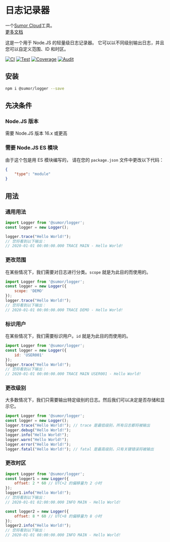 # 日志记录器

一个[Sumor Cloud](https://sumor.cloud)工具。  
[更多文档](https://sumor.cloud/logger)

这是一个用于 Node.JS 的轻量级日志记录器。
它可以以不同级别输出日志，并且您可以自定义范围、ID 和时区。

[![CI](https://github.com/sumor-cloud/logger/actions/workflows/ci.yml/badge.svg)](https://github.com/sumor-cloud/logger/actions/workflows/ci.yml)
[![Test](https://github.com/sumor-cloud/logger/actions/workflows/ut.yml/badge.svg)](https://github.com/sumor-cloud/logger/actions/workflows/ut.yml)
[![Coverage](https://github.com/sumor-cloud/logger/actions/workflows/coverage.yml/badge.svg)](https://github.com/sumor-cloud/logger/actions/workflows/coverage.yml)
[![Audit](https://github.com/sumor-cloud/logger/actions/workflows/audit.yml/badge.svg)](https://github.com/sumor-cloud/logger/actions/workflows/audit.yml)

## 安装
```bash
npm i @sumor/logger --save
```

## 先决条件

### Node.JS 版本
需要 Node.JS 版本 16.x 或更高

### 需要 Node.JS ES 模块
由于这个包是用 ES 模块编写的，
请在您的 ```package.json``` 文件中更改以下代码：
```json
{
    "type": "module"
}
```

## 用法

### 通用用法

```js
import Logger from '@sumor/logger';
const logger = new Logger();

logger.trace("Hello World!");
// 您将看到以下输出：
// 2020-01-01 00:00:00.000 TRACE MAIN - Hello World!
```

### 更改范围
在某些情况下，我们需要对日志进行分类。`scope` 就是为此目的而使用的。
```js
import Logger from '@sumor/logger';
const logger = new Logger({
    scope: 'DEMO'
});
logger.trace("Hello World!");
// 您将看到以下输出：
// 2020-01-01 00:00:00.000 TRACE DEMO - Hello World!
```

### 标识用户
在某些情况下，我们需要标识用户。`id` 就是为此目的而使用的。
```js
import Logger from '@sumor/logger';
const logger = new Logger({
    id: 'USER001'
});
logger.trace("Hello World!");
// 您将看到以下输出：
// 2020-01-01 00:00:00.000 TRACE MAIN USER001 - Hello World!
```

### 更改级别
大多数情况下，我们只需要输出特定级别的日志。然后我们可以决定是否存储和显示它。
```js
import Logger from '@sumor/logger';
const logger = new Logger();
logger.trace("Hello World!"); // trace 是最低级别，所有日志都将被输出
logger.debug("Hello World!");
logger.info("Hello World!");
logger.warn("Hello World!");
logger.error("Hello World!");
logger.fatal("Hello World!"); // fatal 是最高级别，只有关键错误将被输出
```

### 更改时区
```js
import Logger from '@sumor/logger';
const logger1 = new Logger({
    offset: 2 * 60 // UTC+2 的偏移量为 2 小时
});
logger1.info("Hello World!");
// 您将看到以下输出：
// 2020-01-01 02:00:00.000 INFO MAIN - Hello World!

const logger2 = new Logger({
    offset: 8 * 60 // UTC+8 的偏移量为 8 小时
});
logger2.info("Hello World!");
// 您将看到以下输出：
// 2020-01-01 08:00:00.000 INFO MAIN - Hello World!

```